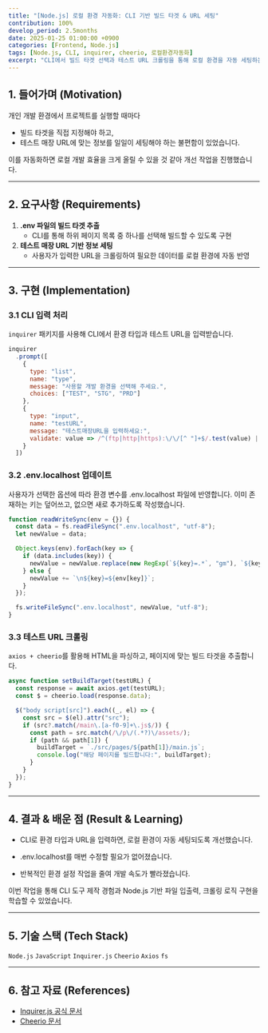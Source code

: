 ```yaml
---
title: "[Node.js] 로컬 환경 자동화: CLI 기반 빌드 타겟 & URL 세팅"
contribution: 100%
develop_period: 2.5months
date: 2025-01-25 01:00:00 +0900
categories: [Frontend, Node.js]
tags: [Node.js, CLI, inquirer, cheerio, 로컬환경자동화]
excerpt: "CLI에서 빌드 타겟 선택과 테스트 URL 크롤링을 통해 로컬 환경을 자동 세팅하는 과정을 정리했습니다."
---
```


## 1. 들어가며 (Motivation)
개인 개발 환경에서 프로젝트를 실행할 때마다  
- 빌드 타겟을 직접 지정해야 하고,  
- 테스트 매장 URL에 맞는 정보를 일일이 세팅해야 하는 불편함이 있었습니다.  

이를 자동화하면 로컬 개발 효율을 크게 올릴 수 있을 것 같아 개선 작업을 진행했습니다.

---

## 2. 요구사항 (Requirements)
1. **.env 파일의 빌드 타겟 추출**  
   - CLI를 통해 하위 페이지 목록 중 하나를 선택해 빌드할 수 있도록 구현  
2. **테스트 매장 URL 기반 정보 세팅**  
   - 사용자가 입력한 URL을 크롤링하여 필요한 데이터를 로컬 환경에 자동 반영  

---

## 3. 구현 (Implementation)

### 3.1 CLI 입력 처리
`inquirer` 패키지를 사용해 CLI에서 환경 타입과 테스트 URL을 입력받습니다.

```js
inquirer
  .prompt([
    {
      type: "list",
      name: "type",
      message: "사용할 개발 환경을 선택해 주세요.",
      choices: ["TEST", "STG", "PRD"]
    },
    {
      type: "input",
      name: "testURL",
      message: "테스트매장URL을 입력하세요:",
      validate: value => /^(ftp|http|https):\/\/[^ "]+$/.test(value) || "유효한 URL을 입력하세요."
    }
  ])
```

### 3.2 .env.localhost 업데이트

사용자가 선택한 옵션에 따라 환경 변수를 .env.localhost 파일에 반영합니다.
이미 존재하는 키는 덮어쓰고, 없으면 새로 추가하도록 작성했습니다.
```js
function readWriteSync(env = {}) {
  const data = fs.readFileSync(".env.localhost", "utf-8");
  let newValue = data;

  Object.keys(env).forEach(key => {
    if (data.includes(key)) {
      newValue = newValue.replace(new RegExp(`${key}=.*`, "gm"), `${key}=${env[key]}`);
    } else {
      newValue += `\n${key}=${env[key]}`;
    }
  });

  fs.writeFileSync(".env.localhost", newValue, "utf-8");
}
```

### 3.3 테스트 URL 크롤링

`axios + cheerio`를 활용해 HTML을 파싱하고, 페이지에 맞는 빌드 타겟을 추출합니다.

```js
async function setBuildTarget(testURL) {
  const response = await axios.get(testURL);
  const $ = cheerio.load(response.data);

  $("body script[src]").each((_, el) => {
    const src = $(el).attr("src");
    if (src?.match(/main\.[a-f0-9]+\.js$/)) {
      const path = src.match(/\/p\/(.*?)\/assets/);
      if (path && path[1]) {
        buildTarget = `./src/pages/${path[1]}/main.js`;
        console.log("해당 페이지를 빌드합니다:", buildTarget);
      }
    }
  });
}
```
---

## 4. 결과 & 배운 점 (Result & Learning)

- CLI로 환경 타입과 URL을 입력하면, 로컬 환경이 자동 세팅되도록 개선했습니다.

- .env.localhost를 매번 수정할 필요가 없어졌습니다.

- 반복적인 환경 설정 작업을 줄여 개발 속도가 빨라졌습니다.

이번 작업을 통해 CLI 도구 제작 경험과 Node.js 기반 파일 입출력, 크롤링 로직 구현을 학습할 수 있었습니다.

---

## 5. 기술 스택 (Tech Stack)

`Node.js` `JavaScript` `Inquirer.js` `Cheerio` `Axios` `fs`

---

## 6. 참고 자료 (References)

- [Inquirer.js 공식 문서](https://github.com/SBoudrias/Inquirer.js)
- [Cheerio 문서](https://cheerio.js.org/docs/intro)